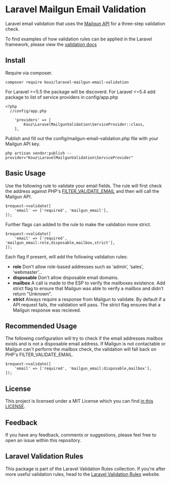# Laravel Mailgun Email Validation
Laravel email validation that uses the [Mailgun API](https://documentation.mailgun.com/en/latest/api-email-validation.html#email-validation) for a three-step validation check.  

To find examples of how validation rules can be applied in the Laravel framework, please view the [validation docs](https://laravel.com/docs/5.6/validation)

## Install
Require via composer.
```
composer require kouz/laravel-mailgun-email-validation
```
For Laravel >=5.5 the package will be discoverd. For Laravel <=5.4 add package to list of service providers in config/app.php
```
<?php
  //config/app.php
  
    'providers' => [
        Kouz\LaravelMailgunValidation\ServiceProvider::class,
    ],
```
Publish and fill out the config/mailgun-email-validation.php file with your Mailgun API key.
```
php artisan vendor:publish --provider="Kouz\LaravelMailgunValidation\ServiceProvider"
```

## Basic Usage
Use the following rule to validate your email fields. The rule will first check the address against 
PHP's [FILTER_VALIDATE_EMAIL](http://php.net/manual/en/filter.filters.validate.php) and then will call the Mailgun API.

```
$request->validate([
    'email' => ['required', 'mailgun_email'],
]);
```

Further flags can added to the rule to make the validation more strict.

```
$request->validate([
    'email' => ['required', 'mailgun_email:role,disposable,mailbox,strict'],
]);
```

Each flag if present, will add the following validation rules:

* **role** Don't allow role-based addresses such as ‘admin’, ‘sales’, ‘webmaster’...
* **disposable** Don't allow disposable email domains.
* **mailbox** A call is made to the ESP to verify the mailboxes existence. Add strict flag to ensure that Mailgun was able to verify a mailbox and didn't return "Unknown".
* **strict** Always require a response from Mailgun to validate. By default if a API request fails, the validation will pass. The strict flag ensures that a Mailgun response was recieved.

## Recommended Usage
The following configuration will try to check if the email addresses mailbox exists and is not a disposable email address. If 
Mailgun is not contactable or Mailgun can't perform the mailbox check, the validation will fall back on PHP's FILTER_VALIDATE_EMAIL.

```
$request->validate([
    'email' => ['required', 'mailgun_email:disposable,mailbox'],
]);
```

## License
This project is licensed under a MIT License which you can find
[in this LICENSE](https://github.com/TheoKouzelis/laravel-mailgun-email-validation/blob/master/LICENSE).

## Feedback
If you have any feedback, comments or suggestions, please feel free to open an issue within this repository.

## Laravel Validation Rules
This package is part of the Laravel Validation Rules collection. If you're after more useful validation rules, 
head to the [Laravel Validation Rules](https://laravel-validation-rules.github.io/) website.
